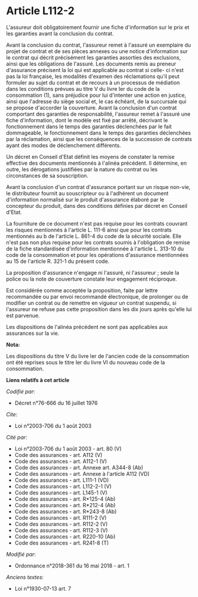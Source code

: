 # Article L112-2

L'assureur doit obligatoirement fournir une fiche d'information sur le prix et les garanties avant la conclusion du contrat.

Avant la conclusion du contrat, l'assureur remet à l'assuré un exemplaire du projet de contrat et de ses pièces annexes ou
une notice d'information sur le contrat qui décrit précisément les garanties assorties des exclusions, ainsi que les
obligations de l'assuré. Les documents remis au preneur d'assurance précisent la loi qui est applicable au contrat si celle-
ci n'est pas la loi française, les modalités d'examen des réclamations qu'il peut formuler au sujet du contrat et de recours
à un processus de médiation dans les conditions prévues au titre V du livre Ier du code de la consommation (1), sans
préjudice pour lui d'intenter une action en justice, ainsi que l'adresse du siège social et, le cas échéant, de la succursale
qui se propose d'accorder la couverture. Avant la conclusion d'un contrat comportant des garanties de responsabilité,
l'assureur remet à l'assuré une fiche d'information, dont le modèle est fixé par arrêté, décrivant le fonctionnement dans le
temps des garanties déclenchées par le fait dommageable, le fonctionnement dans le temps des garanties déclenchées par la
réclamation, ainsi que les conséquences de la succession de contrats ayant des modes de déclenchement différents.

Un décret en Conseil d'Etat définit les moyens de constater la remise effective des documents mentionnés à l'alinéa
précédent. Il détermine, en outre, les dérogations justifiées par la nature du contrat ou les circonstances de sa
souscription.

Avant la conclusion d'un contrat d'assurance portant sur un risque non-vie, le distributeur fournit au souscripteur ou à
l'adhérent un document d'information normalisé sur le produit d'assurance élaboré par le concepteur du produit, dans des
conditions définies par décret en Conseil d'Etat.

La fourniture de ce document n'est pas requise pour les contrats couvrant les risques mentionnés à l'article L. 111-6 ainsi
que pour les contrats mentionnés au b de l'article L. 861-4 du code de la sécurité sociale. Elle n'est pas non plus requise
pour les contrats soumis à l'obligation de remise de la fiche standardisée d'information mentionnée à l'article L. 313-10 du
code de la consommation et pour les opérations d'assurance mentionnées au 15 de l'article R. 321-1 du présent code.

La proposition d'assurance n'engage ni l'assuré, ni l'assureur ; seule la police ou la note de couverture constate leur
engagement réciproque.

Est considérée comme acceptée la proposition, faite par lettre recommandée ou par envoi recommandé électronique, de prolonger
ou de modifier un contrat ou de remettre en vigueur un contrat suspendu, si l'assureur ne refuse pas cette proposition dans
les dix jours après qu'elle lui est parvenue.

Les dispositions de l'alinéa précédent ne sont pas applicables aux assurances sur la vie.

**Nota:**

Les dispositions du titre V du livre Ier de l'ancien code de la consommation ont été reprises sous le titre Ier du livre VI
du nouveau code de la consommation.

**Liens relatifs à cet article**

_Codifié par_:

  - Décret n°76-666 du 16 juillet 1976

_Cite_:

  - Loi n°2003-706 du 1 août 2003

_Cité par_:

  - Loi n°2003-706 du 1 août 2003 - art. 80 (V)
  - Code des assurances - art. A112 (V)
  - Code des assurances - art. A112-1 (V)
  - Code des assurances - art. Annexe art. A344-8 (Ab)
  - Code des assurances - art. Annexe à l'article A112 (VD)
  - Code des assurances - art. L111-1 (VD)
  - Code des assurances - art. L112-2-1 (V)
  - Code des assurances - art. L145-1 (V)
  - Code des assurances - art. R*125-4 (Ab)
  - Code des assurances - art. R*212-4 (Ab)
  - Code des assurances - art. R*243-8 (Ab)
  - Code des assurances - art. R111-2 (V)
  - Code des assurances - art. R112-2 (V)
  - Code des assurances - art. R112-3 (V)
  - Code des assurances - art. R220-10 (Ab)
  - Code des assurances - art. R241-8 (T)

_Modifié par_:

  - Ordonnance n°2018-361 du 16 mai 2018 - art. 1

_Anciens textes_:

  - Loi n°1930-07-13 art. 7
